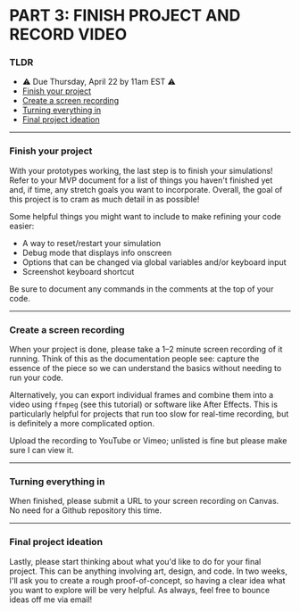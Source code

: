 # PART 3: FINISH PROJECT AND RECORD VIDEO  

### TLDR  
* ⚠️ Due Thursday, April 22 by 11am EST ⚠️
* [Finish your project](#finish-your-project)  
* [Create a screen recording](#create-a-screen-recording)  
* [Turning everything in](#turning-everything-in)  
* [Final project ideation](#final-project-ideation)  

***

### Finish your project  
With your prototypes working, the last step is to finish your simulations! Refer to your MVP document for a list of things you haven't finished yet and, if time, any stretch goals you want to incorporate. Overall, the goal of this project is to cram as much detail in as possible!

Some helpful things you might want to include to make refining your code easier:
* A way to reset/restart your simulation  
* Debug mode that displays info onscreen  
* Options that can be changed via global variables and/or keyboard input  
* Screenshot keyboard shortcut  

Be sure to document any commands in the comments at the top of your code.

***

### Create a screen recording  
When your project is done, please take a 1–2 minute screen recording of it running. Think of this as the documentation people see: capture the essence of the piece so we can understand the basics without needing to run your code.

Alternatively, you can export individual frames and combine them into a video using `ffmpeg` (see this tutorial) or software like After Effects. This is particularly helpful for projects that run too slow for real-time recording, but is definitely a more complicated option.

Upload the recording to YouTube or Vimeo; unlisted is fine but please make sure I can view it.

***

### Turning everything in  
When finished, please submit a URL to your screen recording on Canvas. No need for a Github repository this time.

***

### Final project ideation  
Lastly, please start thinking about what you'd like to do for your final project. This can be anything involving art, design, and code. In two weeks, I'll ask you to create a rough proof-of-concept, so having a clear idea what you want to explore will be very helpful. As always, feel free to bounce ideas off me via email!

